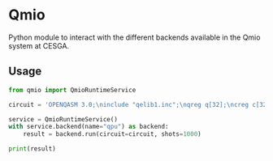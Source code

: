 # Qmio
Python module to interact with the different backends available in the Qmio system at CESGA.

## Usage
```python
from qmio import QmioRuntimeService

circuit = 'OPENQASM 3.0;\ninclude "qelib1.inc";\nqreg q[32];\ncreg c[32];\nx q[0];\nmeasure q[0]->c[0];'

service = QmioRuntimeService()
with service.backend(name="qpu") as backend:
    result = backend.run(circuit=circuit, shots=1000)

print(result)
```
